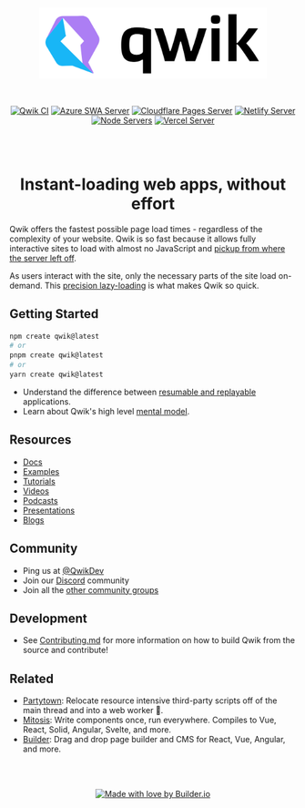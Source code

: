 <br>
<p align="center">
  <img alt="Qwik Logo" width="400" src="https://raw.githubusercontent.com/BuilderIO/qwik/main/.github/assets/qwik-logo.svg" />
</p>
<br>
<p align="center">
   <a href="https://github.com/BuilderIO/qwik/actions/workflows/ci.yml"><img src="https://github.com/BuilderIO/qwik/actions/workflows/ci.yml/badge.svg?event=push" alt="Qwik CI"></a>
   <a href="https://github.com/BuilderIO/qwik-city-e2e/actions/workflows/azure.yml"><img src="https://github.com/BuilderIO/qwik-city-e2e/actions/workflows/azure.yml/badge.svg" alt="Azure SWA Server"></a>
   <a href="https://github.com/BuilderIO/qwik-city-e2e/actions/workflows/cloudflare.yml"><img src="https://github.com/BuilderIO/qwik-city-e2e/actions/workflows/cloudflare.yml/badge.svg" alt="Cloudflare Pages Server"></a>
   <a href="https://github.com/BuilderIO/qwik-city-e2e/actions/workflows/netlify.yml"><img src="https://github.com/BuilderIO/qwik-city-e2e/actions/workflows/netlify.yml/badge.svg" alt="Netlify Server"></a>
   <a href="https://github.com/BuilderIO/qwik-city-e2e/actions/workflows/node.yml"><img src="https://github.com/BuilderIO/qwik-city-e2e/actions/workflows/node.yml/badge.svg" alt="Node Servers"></a>
   <a href="https://github.com/BuilderIO/qwik-city-e2e/actions/workflows/vercel.yml"><img src="https://github.com/BuilderIO/qwik-city-e2e/actions/workflows/vercel.yml/badge.svg" alt="Vercel Server"></a>
</p>
<br>
<br>

<h1 align="center">Instant-loading web apps, without effort</h1>

Qwik offers the fastest possible page load times - regardless of the complexity of your website. Qwik is so fast because it allows fully interactive sites to load with almost no JavaScript and [pickup from where the server left off](https://qwik.builder.io/docs/concepts/resumable/).

As users interact with the site, only the necessary parts of the site load on-demand. This [precision lazy-loading](https://qwik.builder.io/docs/concepts/progressive/) is what makes Qwik so quick.

## Getting Started

```sh
npm create qwik@latest
# or
pnpm create qwik@latest
# or
yarn create qwik@latest
```

- Understand the difference between [resumable and replayable](https://qwik.builder.io/docs/concepts/resumable/) applications.
- Learn about Qwik's high level [mental model](https://qwik.builder.io/docs/think-qwik/).

## Resources

- [Docs](https://qwik.builder.io/)
- [Examples](https://qwik.builder.io/examples/introduction/hello-world/)
- [Tutorials](https://qwik.builder.io/tutorial/welcome/overview/)
- [Videos](https://qwik.builder.io/media/#videos)
- [Podcasts](https://qwik.builder.io/media/#podcasts)
- [Presentations](https://qwik.builder.io/media/#presentations)
- [Blogs](https://qwik.builder.io/media/#blogs)

## Community

- Ping us at [@QwikDev](https://twitter.com/QwikDev)
- Join our [Discord](https://qwik.builder.io/chat) community
- Join all the [other community groups](https://qwikcommunity.com)

## Development

- See [Contributing.md](https://github.com/BuilderIO/qwik/blob/main/CONTRIBUTING.md) for more information on how to build Qwik from the source and contribute!

## Related

- [Partytown](https://partytown.builder.io/): Relocate resource intensive third-party scripts off of the main thread and into a web worker 🎉.
- [Mitosis](https://github.com/BuilderIO/mitosis): Write components once, run everywhere. Compiles to Vue, React, Solid, Angular, Svelte, and more.
- [Builder](https://github.com/BuilderIO/builder): Drag and drop page builder and CMS for React, Vue, Angular, and more.

<br>
<br>

<p align="center">
   <a href="https://www.builder.io/m/developers">
      <picture>
         <source media="(prefers-color-scheme: dark)" srcset="https://user-images.githubusercontent.com/844291/230786554-eb225eeb-2f6b-4286-b8c2-535b1131744a.png">
         <img width="250" alt="Made with love by Builder.io" src="https://user-images.githubusercontent.com/844291/230786555-a58479e4-75f3-4222-a6eb-74c5af953eac.png">
       </picture>
   </a>
</p>
